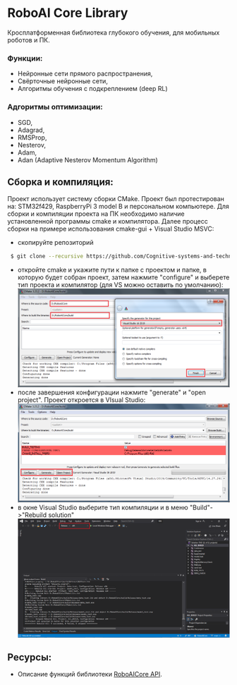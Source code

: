 # RoboAI Core Library
Кросплатформенная библиотека глубокого обучения, для мобильных роботов и ПК.

### Функции:
- Нейронные сети прямого распространения,
- Свёрточные нейронные сети,
- Алгоритмы обучения с подкреплением (deep RL)

### Адгоритмы оптимизации:
- SGD,
- Adagrad,
- RMSProp,
- Nesterov,
- Adam,
- Adan (Adaptive Nesterov Momentum Algorithm)

## Сборка и компиляция:
Проект использует систему сборки CMake.
Проект был протестирован на: STM32f429, RaspberryPi 3 model B и персональном компьютере.
Для сборки и компиляции проекта на ПК необходимо наличие установленной программы cmake и компилятора. Далее процесс сборки на примере использования cmake-gui + Visual Studio MSVC:
- скопируйте репозиторий
```bash
 $ git clone --recursive https://github.com/Cognitive-systems-and-technologies/RoboAICore.git
```
- откройте cmake и укажите пути к папке с проектом и папке, в которую будет собран проект, затем нажмите "configure" и выберете тип проекта и компилятор (для VS можно оставить по умолчанию):
![Cmake config](images/cmake_config.png)
- после завершения конфигурации нажмите "generate" и "open project". Проект откроется в VIsual Studio:
![Cmake config2](images/cmake_config2.png)
- в окне Visual Studio выберите тип компиляции и в меню "Build"->"Rebuild solution"
![Cmake config](images/build.png)

## Ресурсы:
- Описание функций библиотеки [RoboAICore API](https://github.com/Cognitive-systems-and-technologies/materials/blob/main/RAI_API.pdf).
